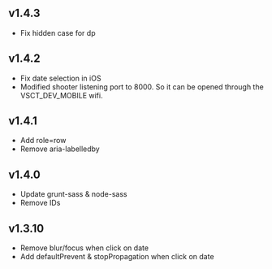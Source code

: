 ## v1.4.3

* Fix hidden case for dp

## v1.4.2

* Fix date selection in iOS
* Modified shooter listening port to 8000. 
So it can be opened through the VSCT_DEV_MOBILE wifi.

## v1.4.1

* Add role=row
* Remove aria-labelledby

## v1.4.0

* Update grunt-sass & node-sass
* Remove IDs

## v1.3.10

* Remove blur/focus when click on date
* Add defaultPrevent & stopPropagation when click on date
